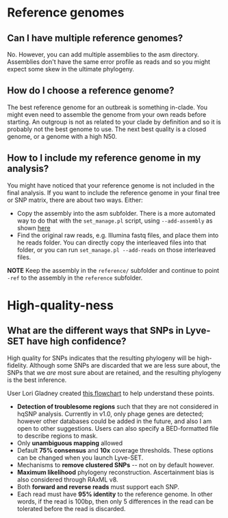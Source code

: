 Reference genomes
=================

Can I have multiple reference genomes?
--------------------------------------
No.  However, you can add multiple assemblies to the asm directory.  Assemblies don't have the same error profile as reads and so you might expect some skew in the ultimate phylogeny.

How do I choose a reference genome?
-----------------------------------
The best reference genome for an outbreak is something in-clade.  You might even need to assemble the genome from your own reads before starting.  An outgroup is not as related to your clade by definition and so it is probably not the best genome to use.  The next best quality is a closed genome, or a genome with a high N50.

How to I include my reference genome in my analysis?
----------------------------------------------------
You might have noticed that your reference genome is not included in the final analysis.
If you want to include the reference genome in your final tree or SNP matrix, there are about two ways.
Either:

*	Copy the assembly into the asm subfolder.  There is a more automated way to do that with the `set_manage.pl` script, using `--add-assembly` as shown [here](EXAMPLES.md#prepare-the-project-directory)
*	Find the original raw reads, e.g. Illumina fastq files, and place them into he reads folder.  You can directly copy the interleaved files into that folder, or you can run `set_manage.pl --add-reads` on those interleaved files.

**NOTE** Keep the assembly in the `reference/` subfolder and continue to point `-ref` to the assembly in the `reference` subfolder.

High-quality-ness
=================

What are the different ways that SNPs in Lyve-SET have high confidence?
-----------------------------------------------------------------------

High quality for SNPs indicates that the resulting phylogeny will be high-fidelity.  Although some SNPs are discarded that we are less sure about, the SNPs that we _are_ most sure about are retained, and the resulting phylogeny is the best inference.

User Lori Gladney created [this flowchart](../images/Lyve-SET_masking_mindmap_11-20-17.pdf) to help understand these points.

* **Detection of troublesome regions** such that they are not considered in hqSNP analysis.  Currently in v1.0, only phage genes are detected; however other databases could be added in the future, and also I am open to other suggestions.  Users can also specify a BED-formatted file to describe regions to mask.
* Only **unambiguous mapping** allowed
* Default **75% consensus** and **10x** coverage thresholds.  These options can be changed when you launch Lyve-SET.
* Mechanisms to **remove clustered SNPs** -- not on by default however.
* **Maximum likelihood** phylogeny reconstruction. Ascertainment bias is also considered through RAxML v8.
* Both **forward and reverse reads** must support each SNP.
* Each read must have **95% identity** to the reference genome.  In other words, if the read is 100bp, then only 5 differences in the read can be tolerated before the read is discarded.
